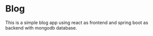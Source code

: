 # Blog

This is a simple blog app using react as frontend and spring boot as backend with mongodb database.
